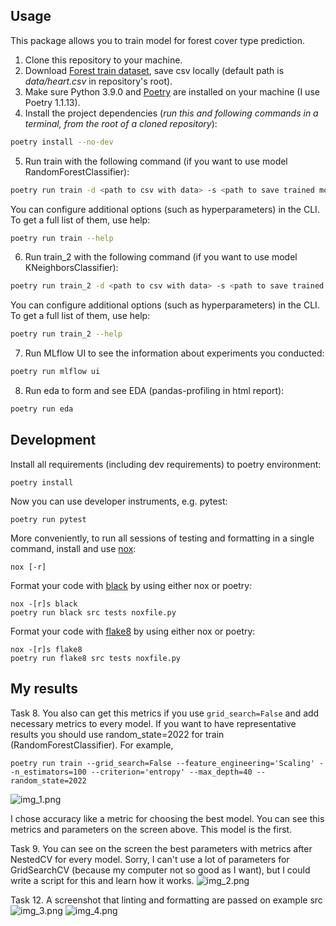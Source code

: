 ## Usage
This package allows you to train model for forest cover type prediction.
1. Clone this repository to your machine.
2. Download [Forest train dataset](https://www.kaggle.com/competitions/forest-cover-type-prediction), save csv locally (default path is *data/heart.csv* in repository's root).
3. Make sure Python 3.9.0 and [Poetry](https://python-poetry.org/docs/) are installed on your machine (I use Poetry 1.1.13).
4. Install the project dependencies (*run this and following commands in a terminal, from the root of a cloned repository*):
```sh
poetry install --no-dev
```
5. Run train with the following command (if you want to use model RandomForestClassifier):
```sh
poetry run train -d <path to csv with data> -s <path to save trained model>
```
You can configure additional options (such as hyperparameters) in the CLI. To get a full list of them, use help:
```sh
poetry run train --help
```
6. Run train_2 with the following command (if you want to use model KNeighborsClassifier):
```sh
poetry run train_2 -d <path to csv with data> -s <path to save trained model>
```
You can configure additional options (such as hyperparameters) in the CLI. To get a full list of them, use help:
```sh
poetry run train_2 --help
```
7. Run MLflow UI to see the information about experiments you conducted:
```sh
poetry run mlflow ui
```
8. Run eda to form and see EDA (pandas-profiling in html report):
```sh
poetry run eda
```
## Development

Install all requirements (including dev requirements) to poetry environment:
```
poetry install
```
Now you can use developer instruments, e.g. pytest:
```
poetry run pytest
```
More conveniently, to run all sessions of testing and formatting in a single command, install and use [nox](https://nox.thea.codes/en/stable/): 
```
nox [-r]
```
Format your code with [black](https://github.com/psf/black) by using either nox or poetry:
```
nox -[r]s black
poetry run black src tests noxfile.py
```
Format your code with [flake8](https://github.com/psf/black) by using either nox or poetry:
```
nox -[r]s flake8
poetry run flake8 src tests noxfile.py
```

## My results

Task 8. You also can get this metrics if you use `grid_search=False` and add necessary metrics to every model. If you want to have representative results you should use random_state=2022 for train (RandomForestClassifier). For example,  
```
poetry run train --grid_search=False --feature_engineering='Scaling' --n_estimators=100 --criterion='entropy' --max_depth=40 --random_state=2022
```
![img_1.png](img_1.png)

I chose accuracy like a metric for choosing the best model. You can see this metrics and parameters on the screen above. This model is the first.

Task 9. You can see on the screen the best parameters with metrics after NestedCV for every model. Sorry, I can't use a lot of parameters for GridSearchCV (because my computer not so good as I want), but I could write a script for this and learn how it works. 
![img_2.png](img_2.png)

Task 12. A screenshot that linting and formatting are passed on example src
![img_3.png](img_3.png)
![img_4.png](img_4.png)